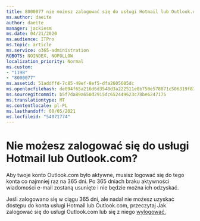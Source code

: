 ```yaml
---
title: 8000077 nie możesz zalogować się do usługi Hotmail lub Outlook.com?
ms.author: daeite
author: daeite
manager: jackiesm
ms.date: 04/21/2020
ms.audience: ITPro
ms.topic: article
ms.service: o365-administration
ROBOTS: NOINDEX, NOFOLLOW
localization_priority: Normal
ms.custom:
- "1198"
- "8000077"
ms.assetid: 51addffd-7c85-49ef-8ef5-dfa2605605dc
ms.openlocfilehash: de094f65a216d6d3548d3a222511e0b750e578071c506319f838550a69e02d29
ms.sourcegitcommit: b5f7da89a650d2915dc652449623c78be6247175
ms.translationtype: MT
ms.contentlocale: pl-PL
ms.lasthandoff: 08/05/2021
ms.locfileid: "54071774"
---
```

# <a name="cant-sign-in-to-hotmail-or-outlookcom"></a>Nie możesz zalogować się do usługi Hotmail lub Outlook.com?

Aby twoje konto Outlook.com było aktywne, musisz logować się do tego konta co najmniej raz na 365 dni. Po 365 dniach braku aktywności wiadomości e-mail zostaną usunięte i nie będzie można ich odzyskać.
  
Jeśli zalogowano się w ciągu 365 dni, ale nadal nie możesz uzyskać dostępu do konta usługi Hotmail lub Outlook.com, przeczytaj Jak zalogować się do usługi Outlook.com lub się z niego [wylogować.](https://support.office.com/article/e08eb8ac-ac27-49f4-a400-a47311e1ee7e?wt.mc_id=Office_Outlook_com_Alchemy)
  